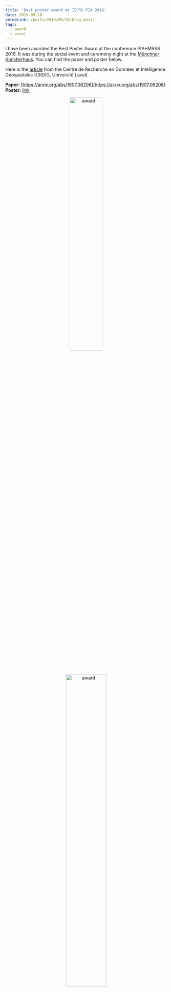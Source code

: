 ```yaml
---
title: 'Best poster award at ISPRS PIA 2019'
date: 2019-09-28
permalink: /posts/2019/09/28/blog-post/
tags:
  - award
  - event
---
```


 
I have been awarded the Best Poster Award at the conference PIA+MRSS 2019. 
It was during the social event and ceremony night at the [Münchner Künstlerhaus](https://www.kuenstlerhaus-muc.de/english/). You can find the paper and poster below.

Here is the [article](https://crdig.ulaval.ca/un-etudiant-remporte-le-prix-isprs-de-la-meilleure-affiche/) from the Centre de Recherche en Données et Intelligence Géospatiales (CRDIG, Université Laval).

**Paper:** [https://arxiv.org/abs/1907.06206](https://arxiv.org/abs/1907.06206)<br>
**Poster:** [link](https://www.dropbox.com/s/l8xr08ksu2io0ho/poster.pdf?dl=0)

<!-- ![award](http://www.pf.bgu.tum.de/isprs/pia19/pic/pia19mrss19_pic_0a_w3200.jpg)

![award](http://www.pf.bgu.tum.de/isprs/pia19/pic/pia19mrss19_pic_47.jpg) -->

<p style="text-align:center"><img alt="award" height="45%" src="http://www.pf.bgu.tum.de/isprs/pia19/pic/pia19mrss19_pic_0a_w3200.jpg" style="background-color:transparent" ></p>
<br>
<p style="text-align:center"><img alt="award" width="50%" src="http://www.pf.bgu.tum.de/isprs/pia19/pic/pia19mrss19_pic_47.jpg" style="background-color:transparent" ></p>

<!-- Headings are cool
======

You can have many headings
======

Aren't headings cool?
------ -->